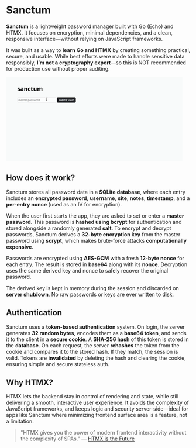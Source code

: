 # Sanctum

**Sanctum** is a lightweight password manager built with Go (Echo) and HTMX. It focuses on encryption, minimal dependencies, and a clean, responsive interface—without relying on JavaScript frameworks.

It was built as a way to **learn Go and HTMX** by creating something practical, secure, and usable. While best efforts were made to handle sensitive data responsibly, **I’m not a cryptography expert**—so this is NOT recommended for production use without proper auditing.

![Demo](demo.gif)

## How does it work?

Sanctum stores all password data in a **SQLite database**, where each entry includes an **encrypted password**, **username**, **site**, **notes**, **timestamp**, and a **per-entry nonce** (used as an IV for encryption).

When the user first starts the app, they are asked to set or enter a **master password**. This password is **hashed using bcrypt** for authentication and stored alongside a randomly generated **salt**. To encrypt and decrypt passwords, Sanctum derives a **32-byte encryption key** from the master password using **scrypt**, which makes brute-force attacks **computationally expensive**.

Passwords are encrypted using **AES-GCM** with a fresh **12-byte nonce** for each entry. The result is stored in **base64** along with its **nonce**. Decryption uses the same derived key and nonce to safely recover the original password.

The derived key is kept in memory during the session and discarded on **server shutdown**. No raw passwords or keys are ever written to disk.

## Authentication

Sanctum uses a **token-based authentication** system. On login, the server generates **32 random bytes**, encodes them as a **base64 token**, and sends it to the client in a **secure cookie**. A **SHA-256 hash** of this token is stored in the **database**. On each request, the server **rehashes** the token from the cookie and compares it to the stored hash. If they match, the session is valid. Tokens are **invalidated** by deleting the hash and clearing the cookie, ensuring simple and secure stateless auth.

## Why HTMX?

HTMX lets the backend stay in control of rendering and state, while still delivering a smooth, interactive user experience. It avoids the complexity of JavaScript frameworks, and keeps logic and security server-side—ideal for apps like Sanctum where minimizing frontend surface area is a feature, not a limitation.

> "HTMX gives you the power of modern frontend interactivity without the complexity of SPAs." 
> — [HTMX is the Future](https://quii.dev/HTMX_is_the_Future)